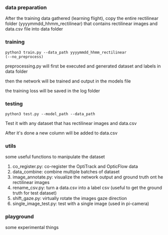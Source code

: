 
### data preparation
After the training data gathered (learning flight), copy the entire rectilinear folder (yyyymmdd_hhmm_rectilinear) that contains rectilinear images and data.csv file into data folder

### training
<code>python3 train.py --data_path yyyymmdd_hhmm_rectilinear (--no_preprocess)</code>


preprocessing.py will first be executed and generated dataset and labels in data folder

then the network will be trained and output in the models file

the training loss will be saved in the log folder

### testing
<code>python3 test.py --model_path --data_path</code>

Test it with any dataset that has rectilinear images and data.csv

After it's done a new column will be added to data.csv

### utils
some useful functions to manipulate the dataset

1. co_register.py: co-register the OptiTrack and OpticFlow data
2. data_combine: combine multiple batches of dataset
3. image_annotate.py: visualize the network output and ground truth ont he rectilinear images
4. rename_csv.py: turn a data.csv into a label csv (useful to get the ground truth for test dataset)
5. shift_gaze.py: virtually rotate the images gaze direction
6. single_image_test.py: test with a single image (used in pi-camera) 

### playground
some experimental things
